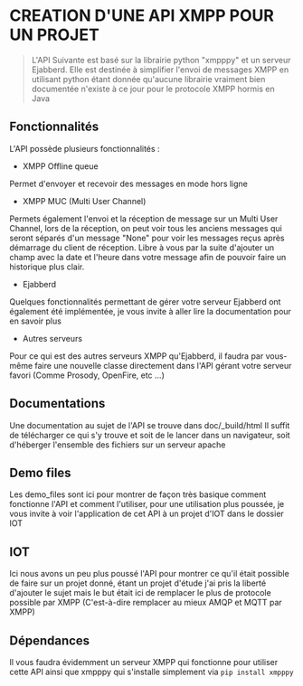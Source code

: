 # CREATION D'UNE API XMPP POUR UN PROJET

> L'API Suivante est basé sur la librairie python "xmpppy" et un serveur Ejabberd. Elle est destinée à simplifier l'envoi de messages XMPP en utilisant python étant donnée qu'aucune librairie vraiment bien documentée n'existe à ce jour pour le protocole XMPP hormis en Java

## Fonctionnalités

L'API possède plusieurs fonctionnalités :

- XMPP Offline queue

Permet d'envoyer et recevoir des messages en mode hors ligne

- XMPP MUC (Multi User Channel)

Permets également l'envoi et la réception de message sur un Multi User Channel, lors de la réception, on peut voir tous les anciens messages qui seront séparés d'un message "None" pour voir les messages reçus après démarrage du client de réception.
Libre à vous par la suite d'ajouter un champ avec la date et l'heure dans votre message afin de pouvoir faire un historique plus clair.

- Ejabberd

Quelques fonctionnalités permettant de gérer votre serveur Ejabberd ont également été implémentée, je vous invite à aller lire la documentation pour en savoir plus

- Autres serveurs

Pour ce qui est des autres serveurs XMPP qu'Ejabberd, il faudra par vous-même faire une nouvelle classe directement dans l'API gérant votre serveur favori (Comme Prosody, OpenFire, etc ...) 

## Documentations

Une documentation au sujet de l'API se trouve dans doc/_build/html
Il suffit de télécharger ce qui s'y trouve et soit de le lancer dans un navigateur, soit d'héberger l'ensemble des fichiers sur un serveur apache

## Demo files

Les demo_files sont ici pour montrer de façon très basique comment fonctionne l'API et comment l'utiliser, pour une utilisation plus poussée, je vous invite à voir l'application de cet API à un projet d'IOT dans le dossier IOT

## IOT

Ici nous avons un peu plus poussé l'API pour montrer ce qu'il était possible de faire sur un projet donné, étant un projet d'étude j'ai pris la liberté d'ajouter le sujet mais le but était ici de remplacer le plus de protocole possible par XMPP (C'est-à-dire remplacer au mieux AMQP et MQTT par XMPP)

## Dépendances

Il vous faudra évidemment un serveur XMPP qui fonctionne pour utiliser cette API ainsi que xmpppy qui s'installe simplement via 
`pip install xmpppy`
